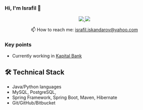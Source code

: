 ### Hi, I'm Israfil 👋

<!--
**israf1l/israf1l** is a ✨ _special_ ✨ repository because its `README.md` (this file) appears on your GitHub profile.

Here are some ideas to get you started:

- 🔭 I’m currently working on ...
- 🌱 I’m currently learning ...
- 👯 I’m looking to collaborate on ...
- 🤔 I’m looking for help with ...
- 💬 Ask me about ...
- 📫 How to reach me: ...
- 😄 Pronouns: ...
- ⚡ Fun fact: ...
-->

<p align='center'>
   <a href="https://www.linkedin.com/in/israfiliskandarov/">
       <img src="https://img.shields.io/badge/linkedin-%230077B5.svg?&style=for-the-badge&logo=linkedin&logoColor=white"/>
   </a>
   <a href="https://t.me/israf1l">
       <img src="https://img.shields.io/badge/Telegram-2CA5E0?style=for-the-badge&logo=telegram&logoColor=white"/>
   </a>
<p align='center'>
   📫 How to reach me: <a href='mailto:israfil.iskandarov@yahoo.com'>israfil.iskandarov@yahoo.com</a>
</p>

### Key points
*   Currently working in [Kapital Bank](https://www.linkedin.com/company/kapitalbankojsc/)

## 🛠 Technical Stack
*   Java/Python languages
*   MySQL, PostgreSQL,
*   Spring Framework, Spring Boot, Maven, Hibernate
*   Git/GitHub/Bitbucket
